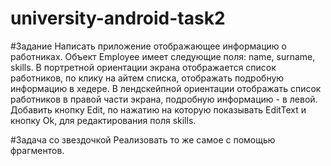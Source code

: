 university-android-task2
========================
#Задание
Написать приложение отображающее информацию о работниках.
Объект Employee имеет следующие поля: name, surname, skills.
В портретной ориентации экрана отображается список работников, по клику на айтем списка, отображать подробную информацию в хедере.
В лендскейпной ориентации отображать список работников в правой части экрана, подробную информацию - в левой.
Добавить кнопку Edit, по нажатию на которую показывать EditText и кнопку Ok, для редактирования поля skills.

#Задача со звездочкой
Реализовать то же самое с помощью фрагментов.
